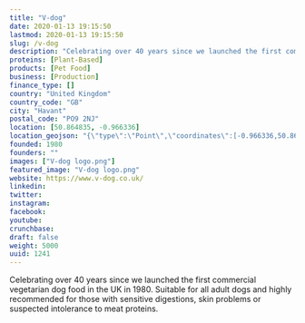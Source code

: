```yaml
---
title: "V-dog"
date: 2020-01-13 19:15:50
lastmod: 2020-01-13 19:15:50
slug: /v-dog
description: "Celebrating over 40 years since we launched the first commercial vegetarian dog food in the UK in 1980. Suitable for all adult dogs and highly recommended for those with sensitive digestions, skin problems or suspected intolerance to meat proteins."
proteins: [Plant-Based]
products: [Pet Food]
business: [Production]
finance_type: []
country: "United Kingdom"
country_code: "GB"
city: "Havant"
postal_code: "PO9 2NJ"
location: [50.864835, -0.966336]
location_geojson: "{\"type\":\"Point\",\"coordinates\":[-0.966336,50.864835]}"
founded: 1980
founders: ""
images: ["V-dog logo.png"]
featured_image: "V-dog logo.png"
website: https://www.v-dog.co.uk/
linkedin: 
twitter: 
instagram: 
facebook: 
youtube: 
crunchbase: 
draft: false
weight: 5000
uuid: 1241
---
```

Celebrating over 40 years since we launched the first commercial vegetarian dog food in the UK in 1980. Suitable for all adult dogs and highly recommended for those with sensitive digestions, skin problems or suspected intolerance to meat proteins.
